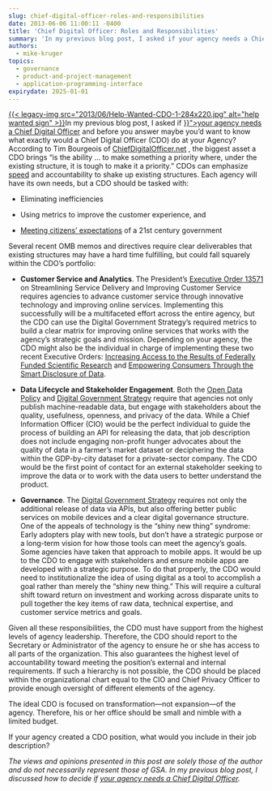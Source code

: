 ```yaml
---
slug: chief-digital-officer-roles-and-responsibilities
date: 2013-06-06 11:00:11 -0400
title: 'Chief Digital Officer: Roles and Responsibilities'
summary: 'In my previous blog post, I asked if your agency needs a Chief Digital Officer and before you answer maybe you’d want to know what exactly would a Chief Digital Officer (CDO) do at your Agency? According to Tim Bourgeois of ChiefDigitalOfficer.net , the biggest asset a CDO brings'
authors:
  - mike-kruger
topics:
  - governance
  - product-and-project-management
  - application-programming-interface
expirydate: 2025-01-01
---
```


<p>
  <a href="https://s3.amazonaws.com/digitalgov/_legacy-img/2013/06/Help-Wanted-CDO-1-284x220.jpg">{{< legacy-img src="2013/06/Help-Wanted-CDO-1-284x220.jpg" alt="help wanted sign" >}}</a>In my previous blog post, I asked if <a title="Does Your Agency Need A Chief Digital Officer?" href="{{< ref "2013-05-30-does-your-agency-need-a-chief-digital-officer.md" >}}">your agency needs a Chief Digital Officer</a> and before you answer maybe you’d want to know what exactly would a Chief Digital Officer (CDO) do at your Agency? According to Tim Bourgeois of <a href="http://www.chiefdigitalofficer.net/">ChiefDigitalOfficer.net</a> , the biggest asset a CDO brings &#8220;is the ability … to make something a priority where, under the existing structure, it is tough to make it a priority.&#8221; CDOs can emphasize <a href="http://fedscoop.com/time-is-of-essence-in-government-innovation/">speed</a> and accountability to shake up existing structures. Each agency will have its own needs, but a CDO  should be tasked with:
</p>

  * <p>
      Eliminating inefficiencies
    </p>

  * <p>
      Using metrics to improve the customer experience, and
    </p>

  * <p>
      <a href="http://www.whitehouse.gov/sites/default/files/omb/egov/digital-government/digital-government.html">Meeting citizens’ expectations</a> of a 21st century government
    </p>

<p>
  Several recent OMB memos and directives require clear deliverables that existing structures may have a hard time fulfilling, but could fall squarely within the CDO’s portfolio:
</p>

  * <p>
      <strong> Customer Service and Analytics</strong>. The President’s <a href="http://www.whitehouse.gov/sites/default/files/omb/memoranda/2011/m11-24.pdf">Executive Order 13571</a> on Streamlining Service Delivery and Improving Customer Service requires agencies to advance customer service through innovative technology and improving online services. Implementing this successfully will be a multifaceted effort across the entire agency, but the CDO can use the Digital Government Strategy’s required metrics to build a clear matrix for improving online services that works with the agency’s strategic goals and mission. Depending on your agency, the CDO might also be the individual in charge of implementing these two recent Executive Orders: <a href="http://www.whitehouse.gov/sites/default/files/microsites/ostp/ostp_public_access_memo_2013.pdf">Increasing Access to the Results of Federally Funded Scientific Research</a> and <a href="http://www.whitehouse.gov/blog/2013/05/30/empowering-consumers-through-smart-disclosure-data">Empowering Consumers Through the Smart Disclosure of Data</a>.
    </p>

  * <p>
      <strong>Data Lifecycle and Stakeholder Engagement</strong>. Both the <a href="http://www.whitehouse.gov/blog/2013/05/09/landmark-steps-liberate-open-data">Open Data Policy</a> and <a href="http://www.whitehouse.gov/sites/default/files/omb/egov/digital-government/digital-government.html">Digital Government Strategy</a> require that agencies not only publish machine-readable data, but engage with stakeholders about the quality, usefulness, openness, and privacy of the data. While a Chief Information Officer (CIO) would be the perfect individual to guide the process of building an API for releasing the data, that job description does not include engaging non-profit hunger advocates about the quality of data in a farmer’s market dataset or deciphering the data within the GDP-by-city dataset for a private-sector company. The CDO would be the first point of contact for an external stakeholder seeking to improve the data or to work with the data users to better understand the product.
    </p>

  * <p>
      <strong>Governance</strong>. The <a href="http://www.whitehouse.gov/sites/default/files/omb/egov/digital-government/digital-government.html">Digital Government Strategy</a> requires not only the additional release of data via APIs, but also offering better public services on mobile devices and a clear digital governance structure. One of the appeals of technology is the &#8220;shiny new thing&#8221; syndrome: Early adopters play with new tools, but don’t have a strategic purpose or a long-term vision for how those tools can meet the agency’s goals.  Some agencies have taken that approach to mobile apps. It would be up to the CDO to engage with stakeholders and ensure mobile apps are developed with a strategic purpose. To do that properly, the CDO would need to institutionalize the idea of using digital as a tool to accomplish a goal rather than merely  the &#8220;shiny new thing.&#8221; This will require a cultural shift toward return on investment and working across disparate units to pull together the key items of raw data, technical expertise, and customer service metrics and goals.
    </p>

Given all these responsibilities, the CDO must have support from the highest levels of agency leadership. Therefore, the CDO should report to the Secretary or Administrator of the agency to ensure he or she has access to all parts of the organization. This also guarantees the highest level of accountability toward meeting the position’s external and internal requirements. If such a hierarchy is not possible, the CDO should be placed within the organizational chart equal to the CIO and Chief Privacy Officer to provide enough oversight of different elements of the agency.

<p style="text-align: left">
  The ideal CDO is focused on transformation—not expansion—of the agency. Therefore, his or her office should be small and nimble with a limited budget.
</p>

<p>
  If your agency created a CDO position, what would you include in their job description?
</p>

 

<p>
  <em>The views and opinions presented in this post are solely those of the author and do not necessarily represent those of  GSA.  In my previous blog post, I discussed how to decide if <a href="http://blog.howto.gov/2013/05/30/does-your-agency-need-a-chief-digital-officer/">your agency needs a Chief Digital Officer</a>.</em>
</p>
